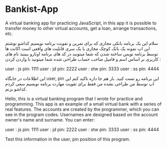 # Bankist-App
A virtual banking app for practicing JavaScript, in this app it is possible to transfer money to other virtual accounts, get a loan, arrange transactions, etc.


سلام این یک برنامه بانکی مجازی که برای تمرین و تفوبت برنامه نویسیم کداشو نوشتم این اپ نمونه یک بانک کوچک مجازی با یک سری قابلیت های وافعی است اکانت ها توسط برنامه نویس ساخته شدن که شما میتونید در کد های برنامه اونارو ببینید نام های کاربری بر اساس اسم و فامیل صاحب حساب طراحی شده شما میتونید با واردن کردن :

user : js    pin: 1111
user : jd    pin: 2222
user : stw    pin: 3333
user : ss    pin: 4444

این اطلاعات در جایگاه user, pin این برنامه رو تست کنید.
باز هم جا داره تاکید کنم این اپ توسط من طراحی نشده من فقط برای تقویت مهارت برنامه نویسیم سعی کردم کداشو بزنم.







Hello, this is a virtual banking program that I wrote for practice and programming. This app is an example of a small virtual bank with a series of real features. The accounts are created by the programmer, which you can see in the program codes. Usernames are designed based on the account owner's name and surname. You can enter:



user : js    pin: 1111
user : jd    pin: 2222
user : stw    pin: 3333
user : ss    pin: 4444


Test this information in the user, pin position of this program.



